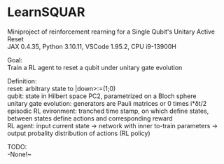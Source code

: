 # LearnSQUAR 
Miniproject of reinforcement rearning for a Single Qubit's Unitary Active Reset  
JAX 0.4.35, Python 3.10.11, VSCode 1.95.2, CPU i9-13900H  
  
Goal:  
Train a RL agent to reset a qubit under unitary gate evolution  
  
Definition:  
reset: arbitrary state to |down>:=(1;0)  
qubit: state in Hilbert space PC2, parametrized on a Bloch sphere  
unitary gate evolution: generators are Pauli matrices or 0 times i*δt/2  
episodic RL evironment: tranched time stamp, on which define states, between states define actions and corresponding reward  
RL agent: input current state -> network with inner to-train parameters -> output probality distribution of actions (RL policy)  
  
TODO:  
-None!~
 
